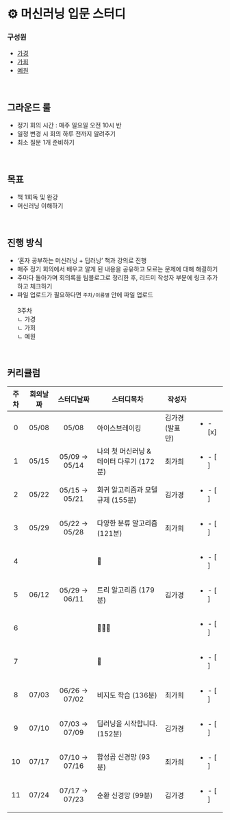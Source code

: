 # ⚙ 머신러닝 입문 스터디
### 구성원

- [가경](https://github.com/GaGa-Kim)
- [가희](https://github.com/cutehumanS2) 
- [예원](https://github.com/dolylupec)
</br>

## 그라운드 룰

- 정기 회의 시간 : 매주 일요일 오전 10시 반
- 일정 변경 시 회의 하루 전까지 알려주기
- 최소 질문 1개 준비하기
</br>

## 목표

- 책  1회독 및 완강
- 머신러닝 이해하기
</br>

## 진행 방식

- ‘혼자 공부하는 머신러닝 + 딥러닝’ 책과 강의로 진행
- 매주 정기 회의에서 배우고 알게 된 내용을 공유하고 모르는 문제에 대해 해결하기
- 주마다 돌아가며 회의록을 팀블로그로 정리한 후, 리드미 작성자 부분에 링크 추가하고 체크하기
- 파일 업로드가 필요하다면 `주차/이름별` 안에 파일 업로드</br></br>
3주차<br>
ㄴ 가경<br>
ㄴ 가희<br>
ㄴ 예원<br>

</br>

## 커리큘럼

|주차|회의날짜|스터디날짜|스터디목차|작성자||
|:-------:|:----:|:----:|----|----|----|
|0|05/08|05/08|아이스브레이킹|김가경 (발표만)|<ul><li>- [x] </li></ul>|
|1|05/15|05/09 → 05/14|나의 첫 머신러닝 & 데이터 다루기 (172분)|최가희|<ul><li>- [ ] </li></ul>|
|2|05/22|05/15 → 05/21|회귀 알고리즘과 모델 규제 (155분)|김가경|<ul><li>- [ ] </li></ul>|
|3|05/29|05/22 → 05/28|다양한 분류 알고리즘 (121분)|최가희|<ul><li>- [ ] </li></ul>|
|4|||🤸||<ul><li>- [ ] </li></ul>|
|5|06/12|05/29 → 06/11|트리 알고리즘 (179분)|김가경|<ul><li>- [ ] </li></ul>|
|6|||🤸🏻‍♀️||<ul><li>- [ ] </li></ul>|
|7|||🤸||<ul><li>- [ ] </li></ul>|
|8|07/03|06/26 → 07/02|	비지도 학습 (136분)|	최가희|<ul><li>- [ ] </li></ul>|
|9|07/10|07/03 → 07/09|딥러닝을 시작합니다. (152분)|	김가경|<ul><li>- [ ] </li></ul>|
|10|07/17|07/10 → 07/16|	합성곱 신경망 (93분)|	최가희|<ul><li>- [ ] </li></ul>|
|11|07/24|07/17 → 07/23|	순환 신경망 (99분)|	김가경|<ul><li>- [ ] </li></ul>|
